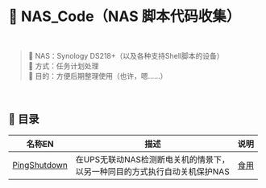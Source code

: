 # 🍦 NAS_Code（NAS 脚本代码收集）  

<br>  

> 💾 NAS：Synology DS218+（以及各种支持Shell脚本的设备）  
> 🖖 方式：任务计划处理  
> 🎁 目的：方便后期整理使用（也许，嗯......）  
  
<br>

## 📖 目录  

| 名称EN | 描述 | 说明 |  
|---|---|---| 
| [PingShutdown](./PingShutdown) | 在UPS无联动NAS检测断电关机的情景下，<br>以另一种同目的方式执行自动关机保护NAS | [食用]((./PingShutdown)) |  